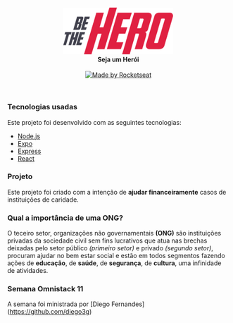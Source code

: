 <h4 align="center">
<img src="./mobile/src/assets/logo@3x.png" width="250px" /><br>
 <b>Seja um Herói</b> 
</h4>
<p align="center">
  <a href="https://rocketseat.com.br" target="_blank">
    <img alt="Made by Rocketseat" src="https://img.shields.io/badge/made%20by-Rocketseat-red">
  </a>
</p>

<br>

### Tecnologias usadas
Este projeto foi desenvolvido com as seguintes tecnologias:
- [Node.js](https://nodejs.org/en/)
- [Expo](https://expo.io/)
- [Express](https://expressjs.com/pt-br/)
- [React](https://pt-br.reactjs.org/)


### Projeto

Este projeto foi criado com a intenção de <b>ajudar financeiramente</b> casos de instituições de caridade.

### Qual a importância de uma ONG?

O teceiro setor, organizações não governamentais <b>(ONG)</b> são instituições privadas da sociedade civil sem fins lucrativos que atua nas brechas deixadas pelo setor público <i>(primeiro setor)</i> e privado <i>(segundo setor)</i>, procuram ajudar no bem estar social e estão em todos segmentos fazendo ações de <b>educação</b>, de <b>saúde</b>, de <b>segurança</b>, de <b>cultura</b>, uma infinidade de atividades. 


### Semana Omnistack 11

A semana foi ministrada por [Diego Fernandes] (https://github.com/diego3g)
